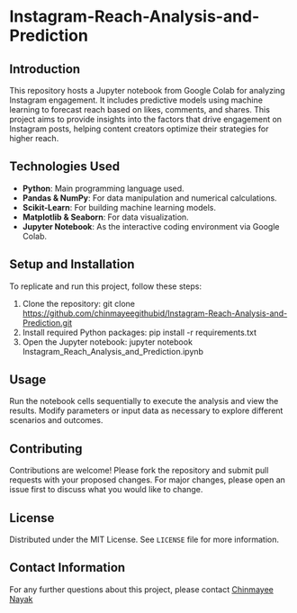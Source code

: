 # Instagram-Reach-Analysis-and-Prediction
## Introduction
This repository hosts a Jupyter notebook from Google Colab for analyzing Instagram engagement. It includes predictive models using machine learning to forecast reach based on likes, comments, and shares. This project aims to provide insights into the factors that drive engagement on Instagram posts, helping content creators optimize their strategies for higher reach.
## Technologies Used
- **Python**: Main programming language used.
- **Pandas & NumPy**: For data manipulation and numerical calculations.
- **Scikit-Learn**: For building machine learning models.
- **Matplotlib & Seaborn**: For data visualization.
- **Jupyter Notebook**: As the interactive coding environment via Google Colab.
## Setup and Installation
To replicate and run this project, follow these steps:
1. Clone the repository:
git clone https://github.com/chinmayeegithubid/Instagram-Reach-Analysis-and-Prediction.git
2. Install required Python packages:
pip install -r requirements.txt
3. Open the Jupyter notebook:
jupyter notebook Instagram_Reach_Analysis_and_Prediction.ipynb
## Usage
Run the notebook cells sequentially to execute the analysis and view the results. Modify parameters or input data as necessary to explore different scenarios and outcomes.
## Contributing
Contributions are welcome! Please fork the repository and submit pull requests with your proposed changes. For major changes, please open an issue first to discuss what you would like to change.
## License
Distributed under the MIT License. See `LICENSE` file for more information.
## Contact Information
For any further questions about this project, please contact [Chinmayee Nayak](mailto:nchinmayee91@gmail.com)




